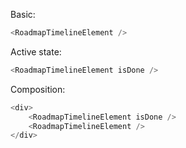 Basic:

```js
<RoadmapTimelineElement />
```

Active state:

```js
<RoadmapTimelineElement isDone />
```

Composition:

```js
<div>
    <RoadmapTimelineElement isDone />
    <RoadmapTimelineElement />
</div>
```
